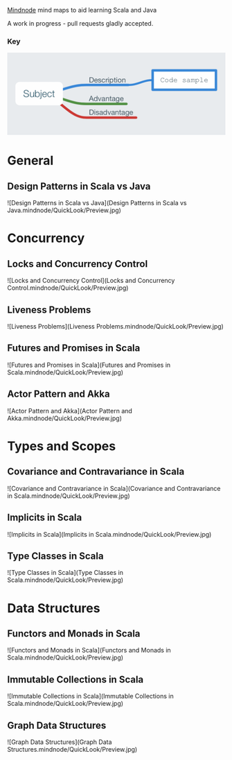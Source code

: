 [Mindnode](https://mindnode.com) mind maps to aid learning Scala and Java

A work in progress - pull requests gladly accepted.

### Key

![Key](./key.png)

# General

## Design Patterns in Scala vs Java

![Design Patterns in Scala vs Java](Design Patterns in Scala vs Java.mindnode/QuickLook/Preview.jpg)

# Concurrency

## Locks and Concurrency Control

![Locks and Concurrency Control](Locks and Concurrency Control.mindnode/QuickLook/Preview.jpg)

## Liveness Problems

![Liveness Problems](Liveness Problems.mindnode/QuickLook/Preview.jpg)

## Futures and Promises in Scala

![Futures and Promises in Scala](Futures and Promises in Scala.mindnode/QuickLook/Preview.jpg)

## Actor Pattern and Akka

![Actor Pattern and Akka](Actor Pattern and Akka.mindnode/QuickLook/Preview.jpg)

# Types and Scopes

## Covariance and Contravariance in Scala

![Covariance and Contravariance in Scala](Covariance and Contravariance in Scala.mindnode/QuickLook/Preview.jpg)

## Implicits in Scala

![Implicits in Scala](Implicits in Scala.mindnode/QuickLook/Preview.jpg)

## Type Classes in Scala

![Type Classes in Scala](Type Classes in Scala.mindnode/QuickLook/Preview.jpg)

# Data Structures

## Functors and Monads in Scala

![Functors and Monads in Scala](Functors and Monads in Scala.mindnode/QuickLook/Preview.jpg)

## Immutable Collections in Scala

![Immutable Collections in Scala](Immutable Collections in Scala.mindnode/QuickLook/Preview.jpg)

## Graph Data Structures

![Graph Data Structures](Graph Data Structures.mindnode/QuickLook/Preview.jpg)
